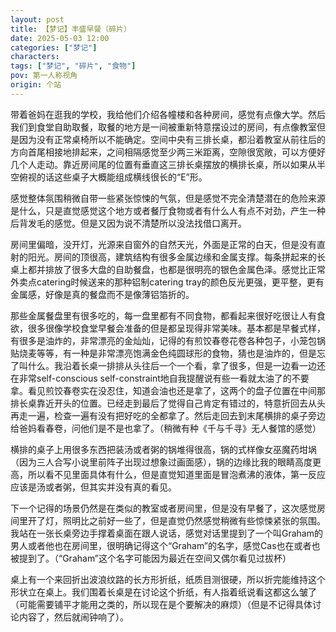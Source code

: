 ```yaml
---
layout: post
title: 【梦记】丰盛早餐（碎片）
date: 2025-05-03 12:00
categories: ["梦记"]
characters: 
tags: ["梦记", "碎片", "食物"]
pov: 第一人称视角
origin: 个站
---
```


带着爸妈在逛我的学校，我给他们介绍各幢楼和各种房间，感觉有点像大学。然后我们到食堂自助取餐，取餐的地方是一间被重新特意摆设过的房间，有点像教室但是因为没有正常桌椅所以不能确定。空间中央有三排长桌，都沿着教室从前往后的方向首尾相接地排起来，之间相隔感觉至少两三米距离，空隙很宽敞，可以方便好几个人走动。靠近房间尾的位置有垂直这三排长桌摆放的横排长桌，所以如果从半空俯视的话这些桌子大概能组成横线很长的“E”形。

感觉整体氛围稍微自带一些紧张惊悚的气氛，但是感觉不完全清楚潜在的危险来源是什么，只是直觉感觉这个地方或者餐厅食物或者有什么人有点不对劲，产生一种后背发毛的感觉。但是又因为说不清楚所以没法找借口离开。

房间里偏暗，没开灯，光源来自窗外的自然天光，外面是正常的白天，但是没有直射的阳光。房间的顶很高，建筑结构有很多金属边缘和金属支撑。每条拼起来的长桌上都并排放了很多大盘的自助餐盘，也都是很明亮的银色金属色泽。感觉比正常外卖点catering时候送来的那种铝制catering tray的颜色反光更强，更平整，更有金属感，好像是真的餐盘而不是像薄铝箔折的。

那些金属餐盘里有很多吃的，每一盘里都有不同食物，都看起来很好吃很让人有食欲，很多很像学校食堂早餐会准备的但是都呈现得非常美味。基本都是早餐式样，有很多是油炸的，非常漂亮的金灿灿，记得的有煎饺春卷花卷各种包子，小笼包锅贴烧麦等等，有一种是非常漂亮饱满金色纯圆球形的食物，猜也是油炸的，但是忘了叫什么。我沿着长桌一排排从头往后一个一个看，拿了很多，但是一边看一边还在非常self-conscious self-constraint地自我提醒说有些一看就太油了的不要拿。看见煎饺春卷实在没忍住，知道会油也还是拿了，这两个的盘子位置在中间那排长桌靠近开头的位置。已经走到最后了觉得自己肯定有错过的，特意折回去从头再走一遍，检查一遍有没有把好吃的全都拿了。然后走回去到末尾横排的桌子旁边给爸妈看春卷，问他们是不是也拿了。（稍微有种《千与千寻》无人餐馆的感觉）

横排的桌子上用很多东西把装汤或者粥的锅堆得很高，锅的式样像女巫魔药坩埚（因为三人合写小说里前阵子出现过想象过画面感），锅的边缘比我的眼睛高度更高，所以看不见里面具体有什么，但是直觉知道里面是冒泡煮沸的液体，第一反应应该是汤或者粥，但其实并没有真的看见。

下一个记得的场景仍然是在类似的教室或者房间里，但是没有早餐了，这次感觉房间里开了灯，照明比之前好一些了，但是直觉仍然感觉稍微有些惊悚紧张的氛围。我站在一张长桌旁边手撑着桌面在跟人说话，感觉对话里提到了一个叫Graham的男人或者他也在房间里，很明确记得这个“Graham”的名字，感觉Cas也在或者也被提到了。（“Graham”这个名字可能因为最近在空间又偶尔看见过拔杯）

桌上有一个来回折出波浪纹路的长方形折纸，纸质目测很硬，所以折完能维持这个形状立在桌上。我们围着长桌是在讨论这个折纸，有人指着纸说看这都这么皱了（可能需要铺平才能用之类的，所以现在是个要解决的麻烦）（但是不记得具体讨论内容了，然后就闹钟响了）。
